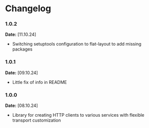 # Changelog

### 1.0.2

**Date:** [11.10.24]

* Switching setuptools configuration to flat-layout to add missing packages

### 1.0.1

**Date:** [09.10.24]

* Little fix of info in README

### 1.0.0

**Date:** [08.10.24]

* Library for creating HTTP clients to various services with flexible transport customization
